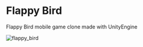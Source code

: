 # Flappy Bird

Flappy Bird mobile game clone made with UnityEngine

![flappy_bird](https://user-images.githubusercontent.com/105242009/187041980-6930991c-79c9-463b-95a3-3f5592f49c95.png)
